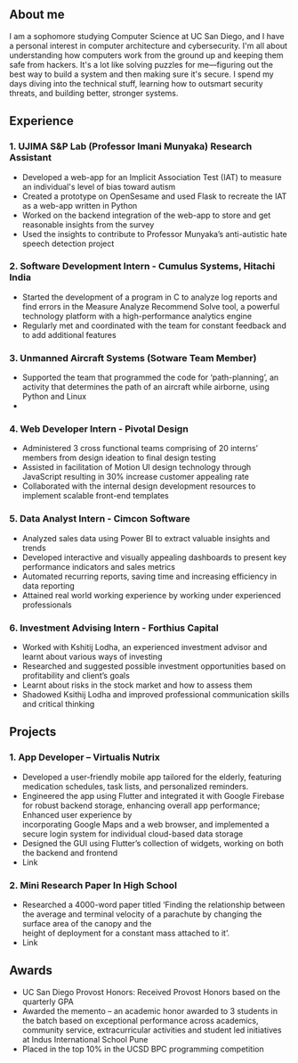 ## **About me**
I am a sophomore studying Computer Science at UC San Diego, and I have a personal interest in computer architecture and cybersecurity. I'm all about understanding how computers work from the ground up and keeping them safe from hackers. It's a lot like solving puzzles for me—figuring out the best way to build a system and then making sure it's secure. I spend my days diving into the technical stuff, learning how to outsmart security threats, and building better, stronger systems. 



## Experience
### 1. UJIMA S&P Lab (Professor Imani Munyaka) Research Assistant
- Developed a web-app for an Implicit Association Test (IAT) to measure an individual's level of bias toward autism
- Created a prototype on OpenSesame and used Flask to recreate the IAT as a web-app written in Python
- Worked on the backend integration of the web-app to store and get reasonable insights from the survey
- Used the insights to contribute to Professor Munyaka’s anti-autistic hate speech detection project

### 2. Software Development Intern - Cumulus Systems, Hitachi India
- Started the development of a program in C to analyze log reports and find errors in the Measure Analyze Recommend Solve tool, a powerful technology platform with a high-performance analytics engine
- Regularly met and coordinated with the team for constant feedback and to add additional features

### 3. Unmanned Aircraft Systems (Sotware Team Member)
- Supported the team that programmed the code for ‘path-planning’, an activity that determines the path of an aircraft while airborne, using Python and Linux
- 
### 4. Web Developer Intern - Pivotal Design
- Administered 3 cross functional teams comprising of 20 interns’ members from design ideation to final design testing
- Assisted in facilitation of Motion UI design technology through JavaScript resulting in 30% increase customer appealing rate
- Collaborated with the internal design development resources to implement scalable front-end templates

### 5. Data Analyst Intern - Cimcon Software
- Analyzed sales data using Power BI to extract valuable insights and trends
- Developed interactive and visually appealing dashboards to present key performance indicators and sales metrics
- Automated recurring reports, saving time and increasing efficiency in data reporting
- Attained real world working experience by working under experienced professionals

### 6. Investment Advising Intern - Forthius Capital
- Worked with Kshitij Lodha, an experienced investment advisor and learnt about various ways of investing
- Researched and suggested possible investment opportunities based on profitability and client’s goals
- Learnt about risks in the stock market and how to assess them
- Shadowed Ksithij Lodha and improved professional communication skills and critical thinking

## Projects
### 1. App Developer – Virtualis Nutrix
- Developed a user-friendly mobile app tailored for the elderly, featuring medication schedules, task lists, and personalized reminders.
- Engineered the app using Flutter and integrated it with Google Firebase for robust backend storage, enhancing overall app performance; Enhanced user experience by     
  incorporating Google Maps and a web browser, and implemented a secure login system for individual cloud-based data storage
- Designed the GUI using Flutter’s collection of widgets, working on both the backend and frontend
- Link

### 2. Mini Research Paper In High School
- Researched a 4000-word paper titled ‘Finding the relationship between the average and terminal velocity of a parachute by changing the surface area of the canopy and the   
  height of deployment for a constant mass attached to it’.
- Link

## Awards
* UC San Diego Provost Honors: Received Provost Honors based on the quarterly GPA
* Awarded the memento – an academic honor awarded to 3 students in the batch based on exceptional performance across academics, community service, extracurricular activities   and student led initiatives at Indus International School Pune
* Placed in the top 10% in the UCSD BPC programming competition
